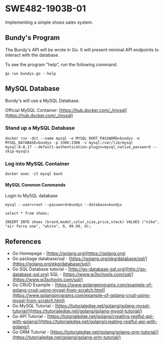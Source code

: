 # SWE482-1903B-01

Implementing a simple shoes sales system.

## Bundy's Program

The Bundy's API will be wrote in Go. It will present minimal API endpoints to interact with the database.

To see the program "help", run the following command.

```none
go run bundys.go --help
```

## MySQL Database

Bundy's will use a MySQL Database.

Official MySQL Container: [https://hub.docker.com/_/mysql](https://hub.docker.com/_/mysql)

### Stand up a MySQL Database

```none
docker run -dit --name mysql -e MYSQL_ROOT_PASSWORD=bundys -e MYSQL_DATABASE=bundys -p 3306:3306 -v mysql:/var/lib/mysql mysql:8.0.17 --default-authentication-plugin=mysql_native_password --skip-mysqlx
```

### Log into MySQL Container

```none
docker exec -it mysql bash
```

#### MySQL Common Commands

Login to MySQL database

```none
mysql --user=root --password=bundys --database=bundys
```

```none
select * from shoes;
```

```none
INSERT INTO shoes (brand,model,color,size,price,stock) VALUES ("nike", "air force one", "white", 9, 99.99, 0);
```

## References

* Go Homepage - [https://golang.org](https://golang.org)
* Go package database/sql - [https://golang.org/pkg/database/sql/](https://golang.org/pkg/database/sql/)
* Go SQL Database tutorial - [http://go-database-sql.org](http://go-database-sql.org)
SQL - [https://www.w3schools.com/sql/](https://www.w3schools.com/sql/)
* Go CRUD Example - [https://www.golangprograms.com/example-of-golang-crud-using-mysql-from-scratch.html](https://www.golangprograms.com/example-of-golang-crud-using-mysql-from-scratch.html)
* Go MySQL Tutorial - [https://tutorialedge.net/golang/golang-mysql-tutorial/](https://tutorialedge.net/golang/golang-mysql-tutorial/)
* Go API Tutorial - [https://tutorialedge.net/golang/creating-restful-api-with-golang/](https://tutorialedge.net/golang/creating-restful-api-with-golang/)
* Go ORM Tutorial - [https://tutorialedge.net/golang/golang-orm-tutorial/](https://tutorialedge.net/golang/golang-orm-tutorial/)
